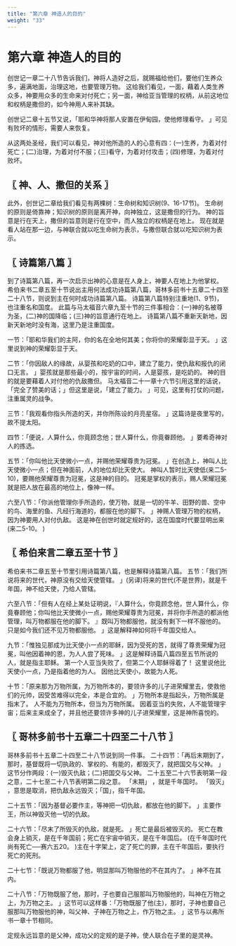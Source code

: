 ```yaml
---
title: "第六章 神造人的目的"
weight: "33"
---
```


# 第六章 神造人的目的


创世记一章二十八节告诉我们，神将人造好之后，就赐福给他们，要他们生养众多，遍满地面，治理这地，也要管理万物。
这给我们看见，一面，藉着人类生养众多，神要用众多的生命来对付死亡；另一面，神给亚当管理的权柄，从前这地位和权柄是撒但的，如今神用人来补其缺。

创世记二章十五节又说，「耶和华神将那人安置在伊甸园，使他修理看守。
」可见有败坏的情形，需要人来恢复。

从这两处圣经，我们可以看见，神对他所造的人的心意有四：(一)生养，为着对付死亡；(二)治理，为着对付不服；(三)看守，为着对付攻击；(四)修理，为着对付败坏。

## 〖 神、人、撒但的关系 〗

此外，创世记二章给我们看见有两棵树：生命树和知识树(9、16-17节)。
生命树的原则是倚靠神；知识树的原则是离开神，向神独立，这是撒但的行为。
神的旨意是行在天上，撒但的旨意则是行在空中，而人独立的权柄是在地上。
现在就是看人站在那一边，与神联合就以吃生命树为表示，与撒但联合就以吃知识树为表示。

## 〖 诗篇第八篇 〗

到了诗篇第八篇，再一次启示出神的心意是在人身上，神要人在地上为他掌权。
希伯来书二章五至十节说出主用何法成功诗篇第八篇，哥林多前书十五章二十四至二十八节，则说到主在何时成功诗篇第八篇。
诗篇第八篇特别注重地(1、9节)，也注重名和国度。
此篇与马太福音六章九至十节的三件事相合：(一)神的名被尊为圣，(二)神的国降临；(三)神的旨意通行在地上。
诗篇第八篇不重新天新地，因新天新地时没有海，这里乃是注重国度。

一节：「耶和华我们的主阿，你的名在全地何其美；你将你的荣耀彰显于天。
」这里说到神的荣耀彰显于天。

二节：「你因敌人的缘故，从婴孩和吃奶的口中，建立了能力，使仇敌和报仇的闭口无言。
」婴孩就是那些最小的，按宇宙的时间，人是婴孩，是吃奶的。
神的目的就是要藉着人对付他的仇敌撒但。
马太福音二十一章十六节引用这里的话说，「完全了赞美的话；」但这里是说，「建立了能力。
」可见，这里有打仗的问题，注重属灵的战争。

三节：「我观看你指头所造的天，并你所陈设的月亮星宿。
」这篇诗是夜里写的，故不提太阳。

四节：「便说，人算什么，你竟顾念他；世人算什么，你竟眷顾他。
」要希奇神对人的拣选。

五节：「你叫他比天使微小一点，并赐他荣耀尊贵为冠冕。
」在创造上，神叫人比天使微小一点；但在神面前，人的地位却比天使大。
神叫人暂时比天使低(来二5-10)，要赐他荣耀尊贵为冠冕，这是神的目的。
冠冕是掌权的表示，赐人荣耀冠冕就是把人放在最高的地位上，像神一样。

六至八节：「你派他管理你手所造的，使万物，就是一切的牛羊、田野的兽、空中的鸟、海里的鱼、凡经行海道的，都服在他的脚下。
」神赐人管理万物的权柄，因为神要用人对付仇敌。
这是神在创世时就定规好的，这在国度时代要显明出来(来二5-10。
)

## 〖 希伯来言二章五至十节 〗

希伯来书二章五至十节里引用诗篇第八篇，也是解释诗篇第八篇。
五节：「我们所说将来的世代，神原没有交给天使管辖。
」(另译)将来的世代(不是世界)，就是千年国，神不给天使，乃给人管辖。

六至八节：「但有人在经上某处证明说，『人算什么，你竟顾念他，世人算什么，你竟眷顾他；你叫他比天使微小一点，赐他荣耀尊贵为冠冕，并将你手所造的都派他管理，叫万物都服在他的脚下。
』既叫万物都服他，就没有剩下一样不服他的。
只是如今我们还不见万物都服他。
」这是解释神如何将千年国交给人。

九节：「惟独见那成为比天使小一点的耶稣，因为受死的苦，就得了尊贵荣耀为冠冕，叫他因着神的恩，为人人尝了死味。
」这是解释诗篇八篇四至五节所说的人，就是指主耶稣。
第一个人亚当失败了，但第二个人耶稣得着了！
这里说他比天使小一点，乃是指着他的为人。
因他比天使小，故能为人死。

十节：「原来那为万物所属，为万物所本的，要领许多的儿子进荣耀里去，使救他们的元帅，因受苦难得以完全，本是合宜的。
」万物所本是指起头，万物所属是指末了。
人不能为万物所本，但当为万物所属。
因着亚当的失败，人不能管理宇宙；后来主来成全了，并且他还要领许多神的儿子进荣耀里，这是神所喜悦的。

## 〖 哥林多前书十五章二十四至二十八节 〗

哥林多前书十五章二十四至二十八节说到同一件事。
二十四节：「再后末期到了，那时，基督既将一切执政的、掌权的、有能的，都毁灭了，就把国交与父神。
」这节分作两段：(一)毁灭仇敌；(二)把国交与父神。
二十五至二十六节表明第一段之意，二十七至二十八节表明第二段之意。
「末期」
，就是千年国时。
「毁灭」
，意思是取消，把仇敌永远毁灭；「国」，指千年国。

二十五节：「因为基督必要作主，等神把一切仇敌，都放在他的脚下。
」主要作王，所以神毁灭他一切的仇敌。

二十六节：「尽末了所毁灭的仇敌，就是死。
」死亡是最后被毁灭的。
死亡在教会身上销灭，是在千年国前；死亡在宇宙中销灭，是在千年国后。
(在千年国时代尚有死亡──赛六五20。
)主在十字架上，定了死亡的罪，主在千年国后，要执行死亡的死刑。

二十七节：「既说万物都服了他，明显那叫万物服他的不在其内了。
」神不在其内。

二十八节：「万物既服了他，那时，子也要自己服那叫万物服他的，叫神在万物之上，为万物之主。
」这节可以这样番：「万物既服了他(主)，那时，子神也要自己服那叫万物服他的神，叫父神、子神在万物之上，作万物之主。
」这节与以弗所书一章十节相同。

定规永远旨意的是父神，成功父的定规的是子神，使人联合在子里的是灵神。
